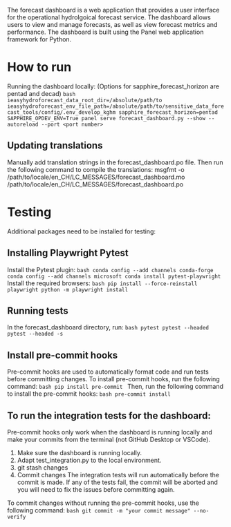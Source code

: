 The forecast dashboard is a web application that provides a user interface for the operational hydrolgoical forecast service. The dashboard allows users to view and manage forecasts, as well as view forecast metrics and performance. The dashboard is built using the Panel web application framework for Python.

# How to run
Running the dashboard locally:
(Options for sapphire_forecast_horizon are pentad and decad)
`bash
ieasyhydroforecast_data_root_dir=/absolute/path/to ieasyhydroforecast_env_file_path=/absolute/path/to/sensitive_data_forecast_tools/config/.env_develop_kghm sapphire_forecast_horizon=pentad SAPPHIRE_OPDEV_ENV=True panel serve forecast_dashboard.py --show --autoreload --port <port number>
`

## Updating translations
Manually add translation strings in the forecast_dashboard.po file. Then run the following command to compile the translations:
msgfmt -o /path/to/locale/en_CH/LC_MESSAGES/forecast_dashboard.mo /path/to/locale/en_CH/LC_MESSAGES/forecast_dashboard.po

# Testing
Additional packages need to be installed for testing:
## Installing Playwright Pytest
Install the Pytest plugin:
`bash
conda config --add channels conda-forge
conda config --add channels microsoft
conda install pytest-playwright
`
Install the required browsers:
`bash
pip install --force-reinstall playwright
python -m playwright install
`
## Running tests
In the forecast_dashboard directory, run: 
`bash
pytest
pytest --headed
pytest --headed -s  
`  

## Install pre-commit hooks
Pre-commit hooks are used to automatically format code and run tests before committing changes. To install pre-commit hooks, run the following command:
`bash
pip install pre-commit
`
Then, run the following command to install the pre-commit hooks:
`bash
pre-commit install
`

## To run the integration tests for the dashboard: 
Pre-commit hooks only work when the dashboard is running locally and make your commits from the terminal (not GitHub Desktop or VSCode). 
1. Make sure the dashboard is running locally.
2. Adapt test_integration.py to the local environment.
3. git stash changes
4. Commit changes
The integration tests will run automatically before the commit is made. If any of the tests fail, the commit will be aborted and you will need to fix the issues before committing again.

To commit changes without running the pre-commit hooks, use the following command:
`bash
git commit -m "your commit message" --no-verify
`

